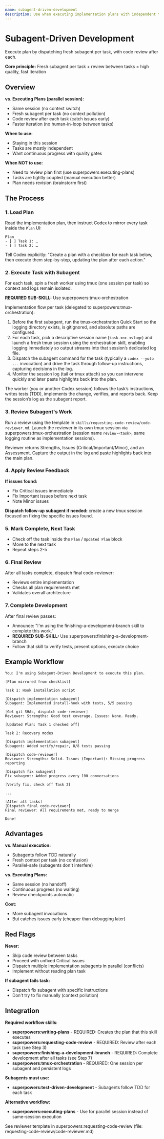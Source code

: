 ```yaml
---
name: subagent-driven-development
description: Use when executing implementation plans with independent tasks in the current session - dispatches fresh subagent for each task with code review between tasks, enabling fast iteration with quality gates
---
```


# Subagent-Driven Development

Execute plan by dispatching fresh subagent per task, with code review after each.

**Core principle:** Fresh subagent per task + review between tasks = high quality, fast iteration

## Overview

**vs. Executing Plans (parallel session):**
- Same session (no context switch)
- Fresh subagent per task (no context pollution)
- Code review after each task (catch issues early)
- Faster iteration (no human-in-loop between tasks)

**When to use:**
- Staying in this session
- Tasks are mostly independent
- Want continuous progress with quality gates

**When NOT to use:**
- Need to review plan first (use superpowers:executing-plans)
- Tasks are tightly coupled (manual execution better)
- Plan needs revision (brainstorm first)

## The Process

### 1. Load Plan

Read the implementation plan, then instruct Codex to mirror every task inside the `Plan` UI:

```
Plan
- [ ] Task 1: …
- [ ] Task 2: …
```

Tell Codex explicitly: "Create a plan with a checkbox for each task below, then execute them step-by-step, updating the plan after each action."

### 2. Execute Task with Subagent

For each task, spin a fresh worker using tmux (one session per task) so context and logs remain isolated.

**REQUIRED SUB-SKILL:** Use superpowers:tmux-orchestration

Implementation flow per task (delegated to superpowers:tmux-orchestration):
1. Before the first subagent, run the tmux-orchestration Quick Start so the logging directory exists, is gitignored, and absolute paths are configured.
2. For each task, pick a descriptive session name (`task-<n>-<slug>`) and launch a fresh tmux session using the orchestration skill, enabling logging immediately so output streams into that session’s dedicated log file.
3. Dispatch the subagent command for the task (typically a `codex --yolo ...` invocation) and drive the task through follow-up instructions, capturing decisions in the log.
4. Monitor the session log (tail or tmux attach) so you can intervene quickly and later paste highlights back into the plan.

The worker (you or another Codex session) follows the task’s instructions, writes tests (TDD), implements the change, verifies, and reports back. Keep the session’s log as the subagent report.

### 3. Review Subagent's Work

Run a review using the template in `skills/requesting-code-review/code-reviewer.md`. Launch the reviewer in its own tmux session via superpowers:tmux-orchestration (session name `review-<task>`, same logging routine as implementation sessions).

Reviewer returns Strengths, Issues (Critical/Important/Minor), and an Assessment. Capture the output in the log and paste highlights back into the main plan.

### 4. Apply Review Feedback

**If issues found:**
- Fix Critical issues immediately
- Fix Important issues before next task
- Note Minor issues

**Dispatch follow-up subagent if needed:** create a new tmux session focused on fixing the specific issues found.

### 5. Mark Complete, Next Task

- Check off the task inside the `Plan` / `Updated Plan` block
- Move to the next task
- Repeat steps 2-5

### 6. Final Review

After all tasks complete, dispatch final code-reviewer:
- Reviews entire implementation
- Checks all plan requirements met
- Validates overall architecture

### 7. Complete Development

After final review passes:
- Announce: "I'm using the finishing-a-development-branch skill to complete this work."
- **REQUIRED SUB-SKILL:** Use superpowers:finishing-a-development-branch
- Follow that skill to verify tests, present options, execute choice

## Example Workflow

```
You: I'm using Subagent-Driven Development to execute this plan.

[Plan mirrored from checklist]

Task 1: Hook installation script

[Dispatch implementation subagent]
Subagent: Implemented install-hook with tests, 5/5 passing

[Get git SHAs, dispatch code-reviewer]
Reviewer: Strengths: Good test coverage. Issues: None. Ready.

[Updated Plan: Task 1 checked off]

Task 2: Recovery modes

[Dispatch implementation subagent]
Subagent: Added verify/repair, 8/8 tests passing

[Dispatch code-reviewer]
Reviewer: Strengths: Solid. Issues (Important): Missing progress reporting

[Dispatch fix subagent]
Fix subagent: Added progress every 100 conversations

[Verify fix, check off Task 2]

...

[After all tasks]
[Dispatch final code-reviewer]
Final reviewer: All requirements met, ready to merge

Done!
```

## Advantages

**vs. Manual execution:**
- Subagents follow TDD naturally
- Fresh context per task (no confusion)
- Parallel-safe (subagents don't interfere)

**vs. Executing Plans:**
- Same session (no handoff)
- Continuous progress (no waiting)
- Review checkpoints automatic

**Cost:**
- More subagent invocations
- But catches issues early (cheaper than debugging later)

## Red Flags

**Never:**
- Skip code review between tasks
- Proceed with unfixed Critical issues
- Dispatch multiple implementation subagents in parallel (conflicts)
- Implement without reading plan task

**If subagent fails task:**
- Dispatch fix subagent with specific instructions
- Don't try to fix manually (context pollution)

## Integration

**Required workflow skills:**
- **superpowers:writing-plans** - REQUIRED: Creates the plan that this skill executes
- **superpowers:requesting-code-review** - REQUIRED: Review after each task (see Step 3)
- **superpowers:finishing-a-development-branch** - REQUIRED: Complete development after all tasks (see Step 7)
- **superpowers:tmux-orchestration** - REQUIRED: One session per subagent and persistent logs

**Subagents must use:**
- **superpowers:test-driven-development** - Subagents follow TDD for each task

**Alternative workflow:**
- **superpowers:executing-plans** - Use for parallel session instead of same-session execution

See reviewer template in superpowers:requesting-code-review (file: requesting-code-review/code-reviewer.md)
